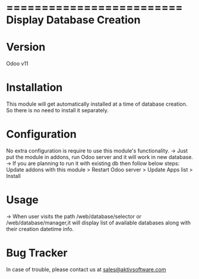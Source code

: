=========================
Display Database Creation
=========================

Version
=======

Odoo v11


Installation
============

This module will get automatically installed at a time of database creation. So there is no need to install it separately.


Configuration
=============

No extra configuration is require to use this module's functionality.
-> Just put the module in addons, run Odoo server and it will work in new database.
-> If you are planning to run it with existing db then follow below steps:
   Update addons with this module > Restart Odoo server > Update Apps list > Install


Usage
=====

-> When user visits the path /web/database/selector or /web/database/manager,it will display list of available databases along with their creation datetime info.


Bug Tracker
===========

In case of trouble, please contact us at sales@aktivsoftware.com

